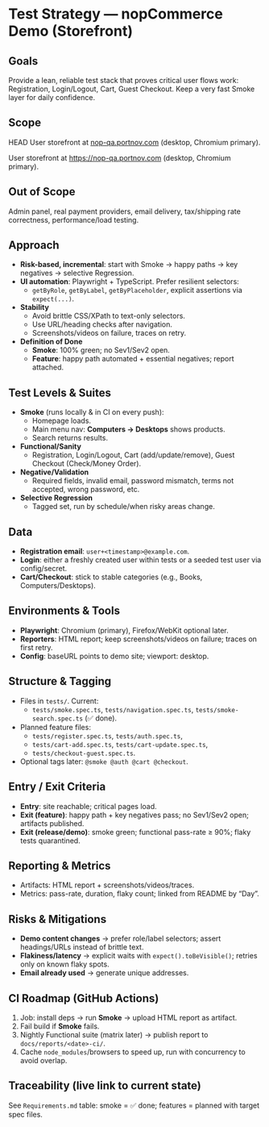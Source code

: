 # Test Strategy — nopCommerce Demo (Storefront)

## Goals
Provide a lean, reliable test stack that proves critical user flows work: Registration, Login/Logout, Cart, Guest Checkout. Keep a very fast Smoke layer for daily confidence.

## Scope
HEAD
User storefront at [nop-qa.portnov.com](https://nop-qa.portnov.com/) (desktop, Chromium primary).

User storefront at https://nop-qa.portnov.com (desktop, Chromium primary).


## Out of Scope
Admin panel, real payment providers, email delivery, tax/shipping rate correctness, performance/load testing.

## Approach
- **Risk-based, incremental**: start with Smoke → happy paths → key negatives → selective Regression.
- **UI automation**: Playwright + TypeScript. Prefer resilient selectors:
  - `getByRole`, `getByLabel`, `getByPlaceholder`, explicit assertions via `expect(...)`.
- **Stability**
  - Avoid brittle CSS/XPath to text-only selectors.
  - Use URL/heading checks after navigation.
  - Screenshots/videos on failure, traces on retry.
- **Definition of Done**
  - **Smoke**: 100% green; no Sev1/Sev2 open.
  - **Feature**: happy path automated + essential negatives; report attached.

## Test Levels & Suites
- **Smoke** (runs locally & in CI on every push):
  - Homepage loads.
  - Main menu nav: **Computers → Desktops** shows products.
  - Search returns results.
- **Functional/Sanity**
  - Registration, Login/Logout, Cart (add/update/remove), Guest Checkout (Check/Money Order).
- **Negative/Validation**
  - Required fields, invalid email, password mismatch, terms not accepted, wrong password, etc.
- **Selective Regression**
  - Tagged set, run by schedule/when risky areas change.

## Data
- **Registration email**: `user+<timestamp>@example.com`.
- **Login**: either a freshly created user within tests or a seeded test user via config/secret.
- **Cart/Checkout**: stick to stable categories (e.g., Books, Computers/Desktops).

## Environments & Tools
- **Playwright**: Chromium (primary), Firefox/WebKit optional later.
- **Reporters**: HTML report; keep screenshots/videos on failure; traces on first retry.
- **Config**: baseURL points to demo site; viewport: desktop.

## Structure & Tagging
- Files in `tests/`. Current:
  - `tests/smoke.spec.ts`, `tests/navigation.spec.ts`, `tests/smoke-search.spec.ts` (✅ done).
- Planned feature files:
  - `tests/register.spec.ts`, `tests/auth.spec.ts`,
  - `tests/cart-add.spec.ts`, `tests/cart-update.spec.ts`,
  - `tests/checkout-guest.spec.ts`.
- Optional tags later: `@smoke @auth @cart @checkout`.

## Entry / Exit Criteria
- **Entry**: site reachable; critical pages load.
- **Exit (feature)**: happy path + key negatives pass; no Sev1/Sev2 open; artifacts published.
- **Exit (release/demo)**: smoke green; functional pass-rate ≥ 90%; flaky tests quarantined.

## Reporting & Metrics
- Artifacts: HTML report + screenshots/videos/traces.
- Metrics: pass-rate, duration, flaky count; linked from README by “Day”.

## Risks & Mitigations
- **Demo content changes** → prefer role/label selectors; assert headings/URLs instead of brittle text.
- **Flakiness/latency** → explicit waits with `expect().toBeVisible()`; retries only on known flaky spots.
- **Email already used** → generate unique addresses.

## CI Roadmap (GitHub Actions)
1) Job: install deps → run **Smoke** → upload HTML report as artifact.
2) Fail build if **Smoke** fails.
3) Nightly Functional suite (matrix later) → publish report to `docs/reports/<date>-ci/`.
4) Cache `node_modules`/browsers to speed up, run with concurrency to avoid overlap.

## Traceability (live link to current state)
See `Requirements.md` table: smoke = ✅ done; features = planned with target spec files.
